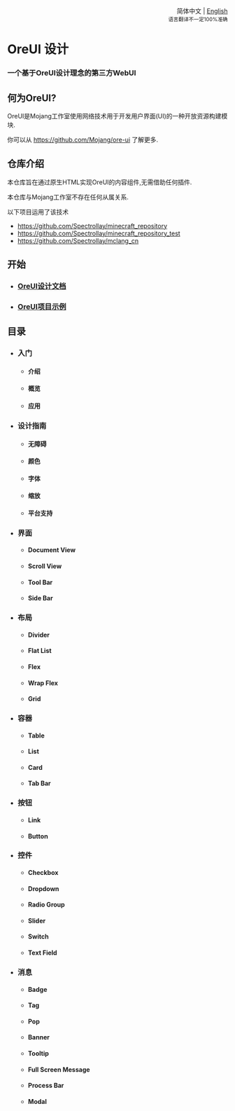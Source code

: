 <div align="right">

简体中文 | <a href="/README-en_US.md">English</a><br><sup>语言翻译不一定100%准确</sup>

</div>

# OreUI 设计

### 一个基于OreUI设计理念的第三方WebUI

## 何为OreUI?
OreUI是Mojang工作室使用网络技术用于开发用户界面(UI)的一种开放资源构建模块.

你可以从 https://github.com/Mojang/ore-ui 了解更多.

## 仓库介绍
本仓库旨在通过原生HTML实现OreUI的内容组件,无需借助任何插件.

本仓库与Mojang工作室不存在任何从属关系.

以下项目运用了该技术

- https://github.com/Spectrollay/minecraft_repository
- https://github.com/Spectrollay/minecraft_repository_test
- https://github.com/Spectrollay/mclang_cn

## 开始

- ### [OreUI设计文档](https://spectrollay.github.io/OreUI/)
- ### [OreUI项目示例](https://spectrollay.github.io/minecraft_repository_test/)

## 目录

- ### 入门
  - #### 介绍
  - #### 概览
  - #### 应用
- ### 设计指南
  - #### 无障碍
  - #### 颜色
  - #### 字体
  - #### 缩放
  - #### 平台支持
- ### 界面
  - #### Document View
  - #### Scroll View
  - #### Tool Bar
  - #### Side Bar
- ### 布局
  - #### Divider
  - #### Flat List
  - #### Flex
  - #### Wrap Flex
  - #### Grid
- ### 容器
  - #### Table
  - #### List
  - #### Card
  - #### Tab Bar
- ### 按钮
  - #### Link
  - #### Button
- ### 控件
  - #### Checkbox
  - #### Dropdown
  - #### Radio Group
  - #### Slider
  - #### Switch
  - #### Text Field
- ### 消息
  - #### Badge
  - #### Tag
  - #### Pop
  - #### Banner
  - #### Tooltip
  - #### Full Screen Message
  - #### Process Bar
  - #### Modal
